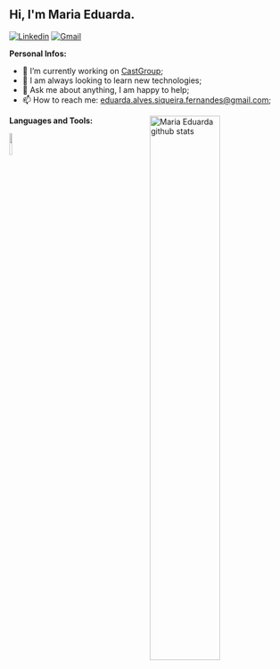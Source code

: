 ## Hi, I'm Maria Eduarda.

[![Linkedin](https://img.shields.io/badge/-LinkedIn-blue?style=flat&logo=Linkedin&logoColor=white)](https://www.linkedin.com/in/maria-fernandes-377455183)
[![Gmail](https://img.shields.io/badge/-Gmail-c14438?style=flat&logo=Gmail&logoColor=white)](mailto:eduarda.alves.siqueira.fernandes@gmail.com)

**Personal Infos:**

- 💼 I’m currently working on [CastGroup](https://www.castgroup.com.br/pt/);
- 🔧 I am always looking to learn new technologies;
- 💬 Ask me about anything, I am happy to help;
- 📫 How to reach me: eduarda.alves.siqueira.fernandes@gmail.com;

<a href="https://github.com/MaduFernandes">
    <img width="50%" align="right" width="50%" alt="Maria Eduarda github stats" src="https://github-readme-stats.vercel.app/api?username=MaduFernandes&show_icons=true&hide_border=true" />
  </a>

**Languages and Tools:**
  <!-- Your languages and tools. Be careful with the alignment. 
  You can use this sites to get logos: https://www.vectorlogo.zone or https://simpleicons.org/
  -->
  
<img width="10%" src="https://www.vectorlogo.zone/logos/laravel/laravel-ar21.svg" />
